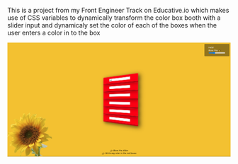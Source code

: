 This is a project from my Front Engineer Track on Educative.io which makes use of CSS variables to dynamically transform the color box booth with a slider input and dynamicaly set the color of each of the boxes when the user enters a color in to the box


![Interface](UI.PNG)
